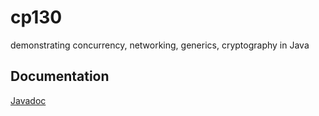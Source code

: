 # cp130
demonstrating concurrency, networking, generics, cryptography in Java

## Documentation
<a href="https://andrewstefanich.github.io/cp130/"> Javadoc</a>
